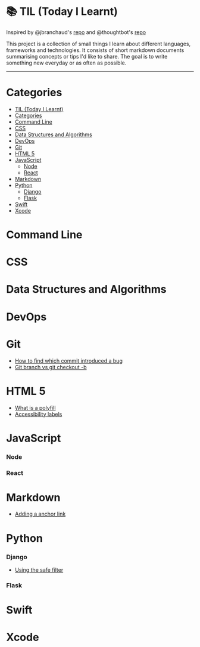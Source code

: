 # :books: TIL (Today I Learnt)

Inspired by @jbranchaud's [repo](https://github.com/jbranchaud/til) and @thoughtbot's [repo](https://github.com/thoughtbot/til)

This project is a collection of small things I learn about different languages, frameworks and technologies.
It consists of short markdown documents summarising concepts or tips I'd like to share.
The goal is to write something new everyday or as often as possible.

---

# Categories

- [TIL (Today I Learnt)](#til-today-i-learnt)
- [Categories](#categories)
- [Command Line](#command-line)
- [CSS](#css)
- [Data Structures and Algorithms](#data-structures-and-algorithms)
- [DevOps](#devops)
- [Git](#git)
- [HTML 5](#html-5)
- [JavaScript](#javascript)
    - [Node](#node)
    - [React](#react)
- [Markdown](#markdown)
- [Python](#python)
    - [Django](#django)
    - [Flask](#flask)
- [Swift](#swift)
- [Xcode](#xcode)

# Command Line

# CSS

# Data Structures and Algorithms

# DevOps

# Git

-   [How to find which commit introduced a bug](git/git_bisect.md)
-   [Git branch vs git checkout -b](git/git-branch-vs-git-checkout-b.md)

# HTML 5

-   [What is a polyfill](html/polyfill.md)
-   [Accessibility labels](html/accessibilityLabels.md)

# JavaScript

### Node

### React

# Markdown

-   [Adding a anchor link](markdown/adding-an-achor-link.md)

# Python

### Django

-   [Using the safe filter](python/django/using-safe-filter.md)

### Flask

# Swift

# Xcode
